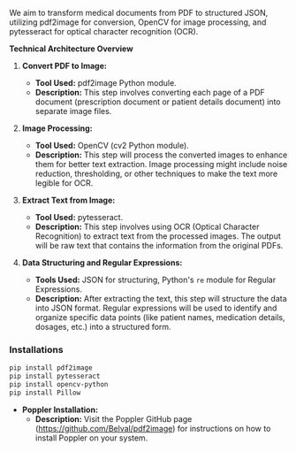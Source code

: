 We aim to transform medical documents from PDF to structured JSON, utilizing pdf2image for conversion, OpenCV for image processing, and pytesseract for optical character recognition (OCR).

**Technical Architecture Overview**

1. **Convert PDF to Image:**
   - **Tool Used:** pdf2image Python module.
   - **Description:** This step involves converting each page of a PDF document (prescription document or patient details document) into separate image files.

2. **Image Processing:**
   - **Tool Used:** OpenCV (cv2 Python module).
   - **Description:** This step will process the converted images to enhance them for better text extraction. Image processing might include noise reduction, thresholding, or other techniques to make the text more legible for OCR.

3. **Extract Text from Image:**
   - **Tool Used:** pytesseract.
   - **Description:** This step involves using OCR (Optical Character Recognition) to extract text from the processed images. The output will be raw text that contains the information from the original PDFs.

4. **Data Structuring and Regular Expressions:**
   - **Tools Used:** JSON for structuring, Python's `re` module for Regular Expressions.
   - **Description:** After extracting the text, this step will structure the data into JSON format. Regular expressions will be used to identify and organize specific data points (like patient names, medication details, dosages, etc.) into a structured form.

### Installations

```bash
pip install pdf2image
pip install pytesseract
pip install opencv-python
pip install Pillow
```

- **Poppler Installation:**
  - **Description:** Visit the Poppler GitHub page (https://github.com/Belval/pdf2image) for instructions on how to install Poppler on your system.

